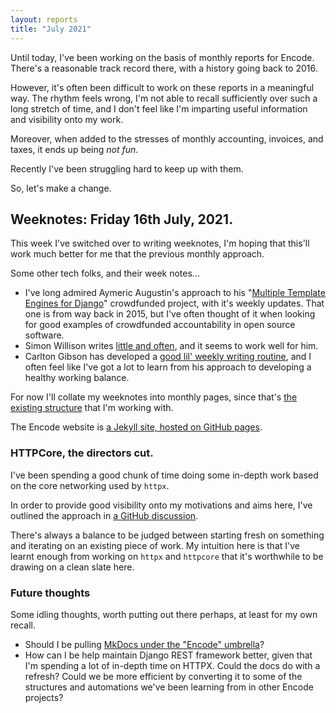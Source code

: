 ```yaml
---
layout: reports
title: "July 2021"
---
```


Until today, I've been working on the basis of monthly reports for Encode. There's a reasonable track record there, with a history going back to 2016.

However, it's often been difficult to work on these reports in a meaningful way. The rhythm feels wrong, I'm not able to recall sufficiently over such a long stretch of time, and I don't feel like I'm imparting useful information and visibility onto my work.

Moreover, when added to the stresses of monthly accounting, invoices, and taxes, it ends up being *not fun*.

Recently I've been struggling hard to keep up with them.

So, let's make a change.

## Weeknotes: Friday 16th July, 2021.

This week I've switched over to writing weeknotes, I'm hoping that this'll work much better for me that the previous monthly approach.

Some other tech folks, and their week notes...

* I've long admired Aymeric Augustin's approach to his "[Multiple Template Engines for Django][1]" crowdfunded project, with it's weekly updates. That one is from way back in 2015, but I've often thought of it when looking for good examples of crowdfunded accountability in open source software.
* Simon Willison writes [little and often][2], and it seems to work well for him.
* Carlton Gibson has developed a [good lil' weekly writing routine][3], and I often feel like I've got a lot to learn from his approach to developing a healthy working balance.

For now I'll collate my weeknotes into monthly pages, since that's [the existing structure][4] that I'm working with.

The Encode website is [a Jekyll site, hosted on GitHub pages][5].

### HTTPCore, the directors cut.

I've been spending a good chunk of time doing some in-depth work based on the core networking used by `httpx`.

In order to provide good visibility onto my motivations and aims here, I've outlined the approach in [a GitHub discussion][6].

There's always a balance to be judged between starting fresh on something and iterating on an existing piece of work. My intuition here is that I've learnt enough from working on `httpx` and `httpcore` that it's worthwhile to be drawing on a clean slate here.

### Future thoughts

Some idling thoughts, worth putting out there perhaps, at least for my own recall.

* Should I be pulling [MkDocs under the "Encode" umbrella][7]?
* How can I be help maintain Django REST framework better, given that I'm spending a lot of in-depth time on HTTPX. Could the docs do with a refresh? Could we be more efficient by converting it to some of the structures and automations we've been learning from in other Encode projects?

[1]: https://myks.org/en/multiple-template-engines-for-django/
[2]: https://simonwillison.net/tags/weeknotes/
[3]: https://noumenal.es/posts/
[4]: https://www.encode.io/reports/
[5]: https://github.com/encode/encode.github.io
[6]: https://github.com/encode/httpx/discussions/1741
[7]: https://github.com/mkdocs/mkdocs/discussions/2442

